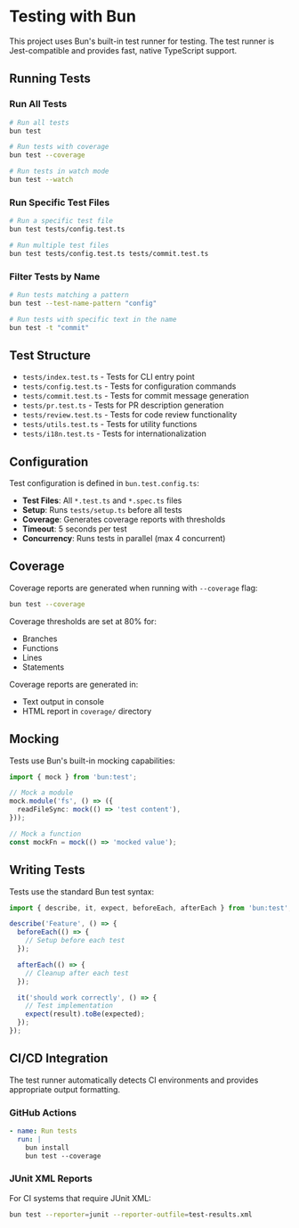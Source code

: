 # Testing with Bun

This project uses Bun's built-in test runner for testing. The test runner is Jest-compatible and provides fast, native TypeScript support.

## Running Tests

### Run All Tests

```bash
# Run all tests
bun test

# Run tests with coverage
bun test --coverage

# Run tests in watch mode
bun test --watch
```

### Run Specific Test Files

```bash
# Run a specific test file
bun test tests/config.test.ts

# Run multiple test files
bun test tests/config.test.ts tests/commit.test.ts
```

### Filter Tests by Name

```bash
# Run tests matching a pattern
bun test --test-name-pattern "config"

# Run tests with specific text in the name
bun test -t "commit"
```

## Test Structure

- `tests/index.test.ts` - Tests for CLI entry point
- `tests/config.test.ts` - Tests for configuration commands
- `tests/commit.test.ts` - Tests for commit message generation
- `tests/pr.test.ts` - Tests for PR description generation
- `tests/review.test.ts` - Tests for code review functionality
- `tests/utils.test.ts` - Tests for utility functions
- `tests/i18n.test.ts` - Tests for internationalization

## Configuration

Test configuration is defined in `bun.test.config.ts`:

- **Test Files**: All `*.test.ts` and `*.spec.ts` files
- **Setup**: Runs `tests/setup.ts` before all tests
- **Coverage**: Generates coverage reports with thresholds
- **Timeout**: 5 seconds per test
- **Concurrency**: Runs tests in parallel (max 4 concurrent)

## Coverage

Coverage reports are generated when running with `--coverage` flag:

```bash
bun test --coverage
```

Coverage thresholds are set at 80% for:
- Branches
- Functions
- Lines
- Statements

Coverage reports are generated in:
- Text output in console
- HTML report in `coverage/` directory

## Mocking

Tests use Bun's built-in mocking capabilities:

```typescript
import { mock } from 'bun:test';

// Mock a module
mock.module('fs', () => ({
  readFileSync: mock(() => 'test content'),
}));

// Mock a function
const mockFn = mock(() => 'mocked value');
```

## Writing Tests

Tests use the standard Bun test syntax:

```typescript
import { describe, it, expect, beforeEach, afterEach } from 'bun:test';

describe('Feature', () => {
  beforeEach(() => {
    // Setup before each test
  });

  afterEach(() => {
    // Cleanup after each test
  });

  it('should work correctly', () => {
    // Test implementation
    expect(result).toBe(expected);
  });
});
```

## CI/CD Integration

The test runner automatically detects CI environments and provides appropriate output formatting.

### GitHub Actions

```yaml
- name: Run tests
  run: |
    bun install
    bun test --coverage
```

### JUnit XML Reports

For CI systems that require JUnit XML:

```bash
bun test --reporter=junit --reporter-outfile=test-results.xml